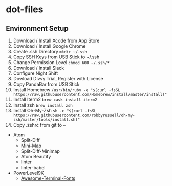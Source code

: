 # dot-files

## Environment Setup
1. Download / Install Xcode from App Store
1. Download / Install Google Chrome
1. Create .ssh Directory `mkdir ~/.ssh`
1. Copy SSH Keys from USB Stick to ~/.ssh
1. Change Permission Level `chmod 600 ~/.ssh/*`
1. Download / Install Slack
1. Configure Night Shift
1. Dowload Divvy Trial, Register with License
1. Copy PandaBar from USB Stick
1. Install Homebrew `/usr/bin/ruby -e "$(curl -fsSL https://raw.githubusercontent.com/Homebrew/install/master/install)"`
1. Install Iterm2 `brew cask install iterm2`
1. Install zsh `brew install zsh`
1. Install Oh-My-Zsh `sh -c "$(curl -fsSL https://raw.githubusercontent.com/robbyrussell/oh-my-zsh/master/tools/install.sh)"`
1. Copy .zshrc from git to ~


* Atom
  * Split-Diff
  * Mini-Map
  * Split-Diff-Minimap
  * Atom Beautify
  * linter
  * linter-babel
* PowerLevel9K
  * [Awesome-Terminal-Fonts](https://github.com/gabrielelana/awesome-terminal-fonts)
